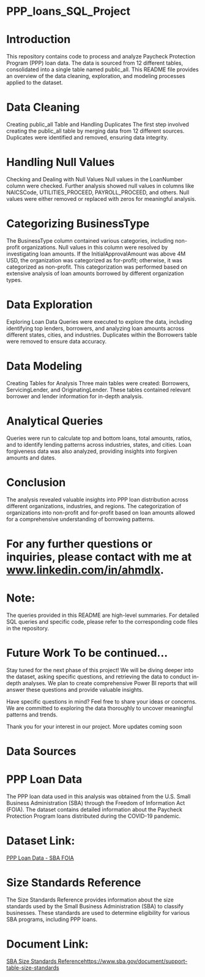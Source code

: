 # PPP_loans_SQL_Project

# Introduction
This repository contains code to process and analyze Paycheck Protection Program (PPP) loan data. The data is sourced from 12 different tables, consolidated into a single table named public_all. This README file provides an overview of the data cleaning, exploration, and modeling processes applied to the dataset.

# Data Cleaning
Creating public_all Table and Handling Duplicates
The first step involved creating the public_all table by merging data from 12 different sources. Duplicates were identified and removed, ensuring data integrity.

# Handling Null Values
Checking and Dealing with Null Values
Null values in the LoanNumber column were checked. Further analysis showed null values in columns like NAICSCode, UTILITIES_PROCEED, PAYROLL_PROCEED, and others. Null values were either removed or replaced with zeros for meaningful analysis.

# Categorizing BusinessType
The BusinessType column contained various categories, including non-profit organizations. Null values in this column were resolved by investigating loan amounts. If the InitialApprovalAmount was above 4M USD, the organization was categorized as for-profit; otherwise, it was categorized as non-profit. This categorization was performed based on extensive analysis of loan amounts borrowed by different organization types.

# Data Exploration
Exploring Loan Data
Queries were executed to explore the data, including identifying top lenders, borrowers, and analyzing loan amounts across different states, cities, and industries. Duplicates within the Borrowers table were removed to ensure data accuracy.

# Data Modeling
Creating Tables for Analysis
Three main tables were created: Borrowers, ServicingLender, and OriginatingLender. These tables contained relevant borrower and lender information for in-depth analysis.

# Analytical Queries
Queries were run to calculate top and bottom loans, total amounts, ratios, and to identify lending patterns across industries, states, and cities. Loan forgiveness data was also analyzed, providing insights into forgiven amounts and dates.

# Conclusion
The analysis revealed valuable insights into PPP loan distribution across different organizations, industries, and regions. The categorization of organizations into non-profit and for-profit based on loan amounts allowed for a comprehensive understanding of borrowing patterns.

# For any further questions or inquiries, please contact with me at www.linkedin.com/in/ahmdlx.

# Note:
The queries provided in this README are high-level summaries. For detailed SQL queries and specific code, please refer to the corresponding code files in the repository.
# Future Work To be continued...

Stay tuned for the next phase of this project! We will be diving deeper into the dataset, asking specific questions, and retrieving the data to conduct in-depth analyses. We plan to create comprehensive Power BI reports that will answer these questions and provide valuable insights.

Have specific questions in mind? Feel free to share your ideas or concerns. We are committed to exploring the data thoroughly to uncover meaningful patterns and trends.

Thank you for your interest in our project. More updates coming soon
# Data Sources
# PPP Loan Data
The PPP loan data used in this analysis was obtained from the U.S. Small Business Administration (SBA) through the Freedom of Information Act (FOIA). The dataset contains detailed information about the Paycheck Protection Program loans distributed during the COVID-19 pandemic.
# Dataset Link:
[PPP Loan Data - SBA FOIA](https://data.sba.gov/dataset/ppp-foia)

# Size Standards Reference
The Size Standards Reference provides information about the size standards used by the Small Business Administration (SBA) to classify businesses. These standards are used to determine eligibility for various SBA programs, including PPP loans.
# Document Link:
[SBA Size Standards Reference](https://www.sba.gov/document/support-table-size-standards)https://www.sba.gov/document/support-table-size-standards


